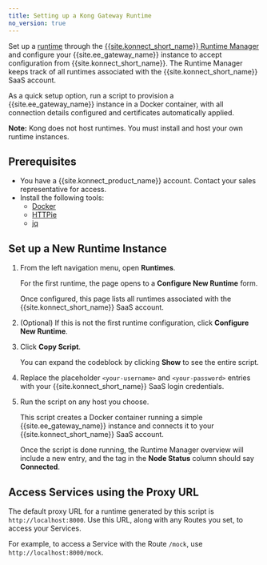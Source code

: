 ```yaml
---
title: Setting up a Kong Gateway Runtime
no_version: true
---
```

Set up a [runtime](/konnect/overview/#konnect-key-concepts-and-terminology)
through the
[{{site.konnect_short_name}} Runtime Manager](/konnect/runtime-manager) and
configure your {{site.ee_gateway_name}} instance to accept configuration from
{{site.konnect_short_name}}. The Runtime Manager keeps track of all runtimes
associated with the {{site.konnect_short_name}} SaaS account.

As a quick setup option, run a script to provision a {{site.ee_gateway_name}}
instance in a Docker container, with all connection details configured and
certificates automatically applied.

<div class="alert alert-ee blue">
<b>Note:</b> Kong does not host runtimes. You must install and host your own
runtime instances.
</div>

## Prerequisites

* You have a {{site.konnect_product_name}} account. Contact your sales
representative for access.
* Install the following tools:
  * [Docker](https://docs.docker.com/get-docker/)
  * [HTTPie](https://httpie.io/)
  * [jq](https://stedolan.github.io/jq/)

## Set up a New Runtime Instance

1. From the left navigation menu, open **Runtimes**.

    For the first runtime, the page opens to a **Configure New Runtime** form.

    Once configured, this page lists all runtimes associated with the
    {{site.konnect_short_name}} SaaS account.

2. (Optional) If this is not the first runtime configuration, click
**Configure New Runtime**.

3. Click **Copy Script**.

    You can expand the codeblock by clicking **Show** to see the entire script.

4. Replace the placeholder `<your-username>` and `<your-password>` entries with
your {{site.konnect_short_name}} SaaS login credentials.

5. Run the script on any host you choose.

    This script creates a Docker container running a simple
    {{site.ee_gateway_name}} instance and connects it to your
    {{site.konnect_short_name}} SaaS account.

    Once the script is done running, the Runtime Manager overview will include
    a new entry, and the tag in the **Node Status** column should say
    **Connected**.

## Access Services using the Proxy URL

The default proxy URL for a runtime generated by this script is
`http://localhost:8000`. Use this URL, along with any Routes you set, to access
your Services.

For example, to access a Service with the Route `/mock`, use
`http://localhost:8000/mock`.

<!-- To change the default URL, see [link TBA].-->
